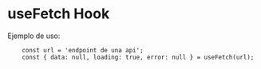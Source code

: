 # useFetch Hook

Ejemplo de uso:

```
    const url = 'endpoint de una api';
    const { data: null, loading: true, error: null } = useFetch(url);
```
